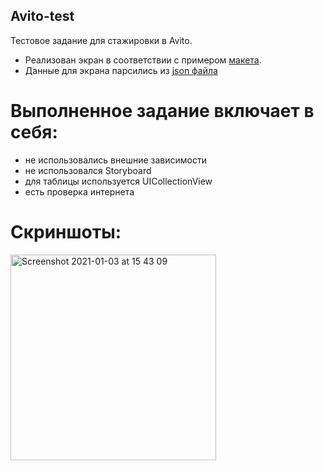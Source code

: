 ## Avito-test
Тестовое задание для стажировки в Avito.
- Реализован экран в соответствии с примером [макета](https://github.com/avito-tech/internship/blob/main/screen.png).
- Данные для экрана парсились из [json файла](https://github.com/avito-tech/internship/blob/main/result.json)

# Выполненное задание включает в себя:
 - не использовались внешние зависимости
 - не использовался Storyboard
 - для таблицы используется UICollectionView
 - есть проверка интернета

# Скриншоты:
<img width="329" alt="Screenshot 2021-01-03 at 15 43 09" src="https://user-images.githubusercontent.com/22565290/103479047-c39db000-4ddb-11eb-9a8f-9c51bd7df35c.png">

